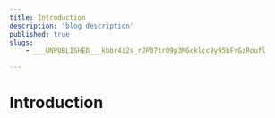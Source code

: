 ```yaml
---
title: Introduction
description: 'blog description'
published: true
slugs:
    - ___UNPUBLISHED___kbbr4i2s_rJP07trO9p3MGcklcc8y95bFvGzRoufl

---
```

# Introduction
